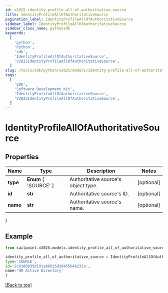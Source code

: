 ```yaml
---
id: v2025-identity-profile-all-of-authoritative-source
title: IdentityProfileAllOfAuthoritativeSource
pagination_label: IdentityProfileAllOfAuthoritativeSource
sidebar_label: IdentityProfileAllOfAuthoritativeSource
sidebar_class_name: pythonsdk
keywords:
  [
    'python',
    'Python',
    'sdk',
    'IdentityProfileAllOfAuthoritativeSource',
    'V2025IdentityProfileAllOfAuthoritativeSource',
  ]
slug: /tools/sdk/python/v2025/models/identity-profile-all-of-authoritative-source
tags:
  [
    'SDK',
    'Software Development Kit',
    'IdentityProfileAllOfAuthoritativeSource',
    'V2025IdentityProfileAllOfAuthoritativeSource',
  ]
---
```


# IdentityProfileAllOfAuthoritativeSource

## Properties

| Name | Type | Description | Notes |
| --- | --- | --- | --- |
| **type** | **Enum** [ 'SOURCE' ] | Authoritative source's object type. | [optional] |
| **id** | **str** | Authoritative source's ID. | [optional] |
| **name** | **str** | Authoritative source's name. | [optional] |

}

## Example

```python
from sailpoint.v2025.models.identity_profile_all_of_authoritative_source import IdentityProfileAllOfAuthoritativeSource

identity_profile_all_of_authoritative_source = IdentityProfileAllOfAuthoritativeSource(
type='SOURCE',
id='2c9180835d191a86015d28455b4b232a',
name='HR Active Directory'
)

```

[[Back to top]](#)
